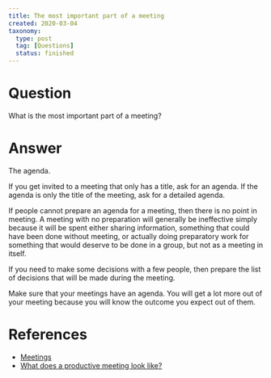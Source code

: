 ```yaml
---
title: The most important part of a meeting
created: 2020-03-04
taxonomy:
  type: post
  tag: [Questions]
  status: finished
---
```


# Question
What is the most important part of a meeting?

# Answer
The agenda.

If you get invited to a meeting that only has a title, ask for an agenda. If the agenda is only the title of the meeting, ask for a detailed agenda.

If people cannot prepare an agenda for a meeting, then there is no point in meeting. A meeting with no preparation will generally be ineffective simply because it will be spent either sharing information, something that could have been done without meeting, or actually doing preparatory work for something that would deserve to be done in a group, but not as a meeting in itself.

If you need to make some decisions with a few people, then prepare the list of decisions that will be made during the meeting.

Make sure that your meetings have an agenda. You will get a lot more out of your meeting because you will know the outcome you expect out of them.

# References
* [Meetings](../../../../processes/meetings/article.md)
* [What does a productive meeting look like?](../../02/11/article.md)
